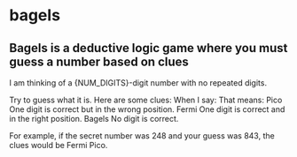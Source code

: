 # bagels

## Bagels is a deductive logic game where you must guess a number based on clues

I am thinking of a {NUM_DIGITS}-digit number with no repeated digits.

Try to guess what it is. Here are some clues:
When I say:     That means:
    Pico          One digit is correct but in the wrong position.
    Fermi         One digit is correct and in the right position.
    Bagels        No digit is correct.
    
For example, if the secret number was 248 and your guess was 843, the
clues would be Fermi Pico.

